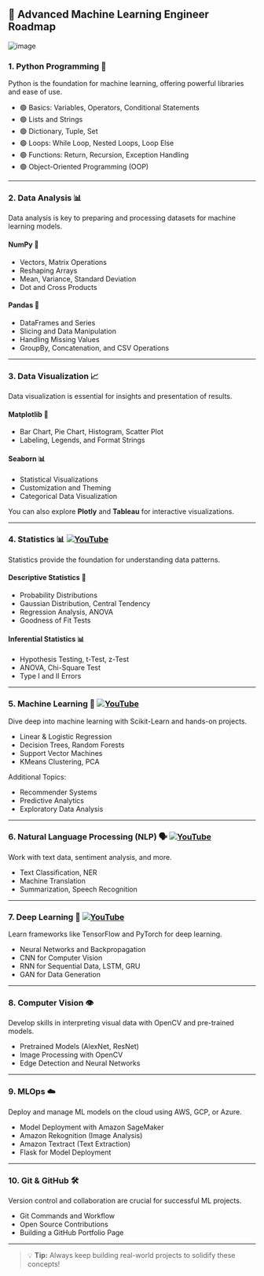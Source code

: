 ## 🚀 Advanced Machine Learning Engineer Roadmap

![image](https://github.com/user-attachments/assets/8affbdf8-803e-4be0-b939-b53c603a05bc)


### 1. Python Programming 🐍
Python is the foundation for machine learning, offering powerful libraries and ease of use.
- 🟢 Basics: Variables, Operators, Conditional Statements
- 🟢 Lists and Strings
- 🟢 Dictionary, Tuple, Set
- 🟢 Loops: While Loop, Nested Loops, Loop Else
- 🟢 Functions: Return, Recursion, Exception Handling
- 🟢 Object-Oriented Programming (OOP)

---

### 2. Data Analysis 📊
Data analysis is key to preparing and processing datasets for machine learning models.

#### NumPy 🧮
- Vectors, Matrix Operations
- Reshaping Arrays
- Mean, Variance, Standard Deviation
- Dot and Cross Products

#### Pandas 🐼
- DataFrames and Series
- Slicing and Data Manipulation
- Handling Missing Values
- GroupBy, Concatenation, and CSV Operations

---

### 3. Data Visualization 📈
Data visualization is essential for insights and presentation of results.

#### Matplotlib 🎨
- Bar Chart, Pie Chart, Histogram, Scatter Plot
- Labeling, Legends, and Format Strings

#### Seaborn 📊
- Statistical Visualizations
- Customization and Theming
- Categorical Data Visualization

You can also explore **Plotly** and **Tableau** for interactive visualizations.

---

### 4. Statistics 📊 [![YouTube](https://img.shields.io/badge/YouTube-Video-green)](https://www.youtube.com/playlist?list=PLKnIA16_RmvbYFaaeLY28cWeqV-3vADST)
Statistics provide the foundation for understanding data patterns.

#### Descriptive Statistics 🧮
- Probability Distributions
- Gaussian Distribution, Central Tendency
- Regression Analysis, ANOVA
- Goodness of Fit Tests

#### Inferential Statistics 📊
- Hypothesis Testing, t-Test, z-Test
- ANOVA, Chi-Square Test
- Type I and II Errors

---

### 5. Machine Learning 🤖 [![YouTube](https://img.shields.io/badge/YouTube-Video-green)](https://www.youtube.com/playlist?list=PLKnIA16_Rmvbr7zKYQuBfsVkjoLcJgxHH)
Dive deep into machine learning with Scikit-Learn and hands-on projects.
- Linear & Logistic Regression
- Decision Trees, Random Forests
- Support Vector Machines
- KMeans Clustering, PCA

Additional Topics:
- Recommender Systems
- Predictive Analytics
- Exploratory Data Analysis

---

### 6. Natural Language Processing (NLP) 🗣️ [![YouTube](https://img.shields.io/badge/YouTube-Video-green)](https://www.youtube.com/playlist?list=PLKnIA16_RmvZo7fp5kkIth6nRTeQQsjfX)
Work with text data, sentiment analysis, and more.
- Text Classification, NER
- Machine Translation
- Summarization, Speech Recognition

---

### 7. Deep Learning 🧠 [![YouTube](https://img.shields.io/badge/YouTube-Video-green)](https://www.youtube.com/playlist?list=PLKnIA16_RmvYuZauWaPlRTC54KxSNLtNn)

Learn frameworks like TensorFlow and PyTorch for deep learning.
- Neural Networks and Backpropagation
- CNN for Computer Vision
- RNN for Sequential Data, LSTM, GRU
- GAN for Data Generation

---

### 8. Computer Vision 👁️
Develop skills in interpreting visual data with OpenCV and pre-trained models.
- Pretrained Models (AlexNet, ResNet)
- Image Processing with OpenCV
- Edge Detection and Neural Networks

---

### 9. MLOps ☁️
Deploy and manage ML models on the cloud using AWS, GCP, or Azure.
- Model Deployment with Amazon SageMaker
- Amazon Rekognition (Image Analysis)
- Amazon Textract (Text Extraction)
- Flask for Model Deployment

---

### 10. Git & GitHub 🛠️
Version control and collaboration are crucial for successful ML projects.
- Git Commands and Workflow
- Open Source Contributions
- Building a GitHub Portfolio Page

---

> 💡 **Tip:** Always keep building real-world projects to solidify these concepts!
